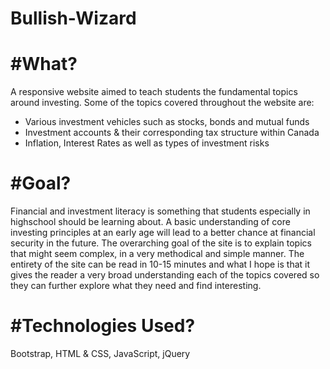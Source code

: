 # Bullish-Wizard

# #What?
A responsive website aimed to teach students the fundamental topics around investing. 
Some of the topics covered throughout the website are:
- Various investment vehicles such as stocks, bonds and mutual funds
- Investment accounts & their corresponding tax structure within Canada
- Inflation, Interest Rates as well as types of investment risks

# #Goal?
Financial and investment literacy is something that students especially in highschool should be learning about. A basic understanding of core investing principles at an early age will lead to a better chance at financial security in the future. The overarching goal of the site is to explain topics that might seem complex, in a very methodical and simple manner. The entirety of the site can be read in 10-15 minutes and what I hope is that it gives the reader a very broad understanding each of the topics covered so they can further explore what they need and find interesting.

# #Technologies Used?
Bootstrap, HTML & CSS, JavaScript, jQuery




